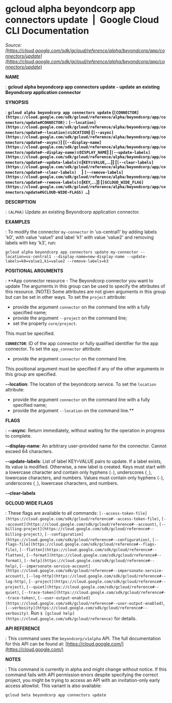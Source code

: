 # gcloud alpha beyondcorp app connectors update  |  Google Cloud CLI Documentation

*Source: [https://cloud.google.com/sdk/gcloud/reference/alpha/beyondcorp/app/connectors/update](https://cloud.google.com/sdk/gcloud/reference/alpha/beyondcorp/app/connectors/update)*

**NAME**

: **gcloud alpha beyondcorp app connectors update - update an existing Beyondcorp application connector**

**SYNOPSIS**

: **`gcloud alpha beyondcorp app connectors update` (`[CONNECTOR](https://cloud.google.com/sdk/gcloud/reference/alpha/beyondcorp/app/connectors/update#CONNECTOR)` : `[--location](https://cloud.google.com/sdk/gcloud/reference/alpha/beyondcorp/app/connectors/update#--location)`=`LOCATION`) [`[--async](https://cloud.google.com/sdk/gcloud/reference/alpha/beyondcorp/app/connectors/update#--async)`] [`[--display-name](https://cloud.google.com/sdk/gcloud/reference/alpha/beyondcorp/app/connectors/update#--display-name)`=`DISPLAY_NAME`] [`[--update-labels](https://cloud.google.com/sdk/gcloud/reference/alpha/beyondcorp/app/connectors/update#--update-labels)`=[`KEY`=`VALUE`,…]] [`[--clear-labels](https://cloud.google.com/sdk/gcloud/reference/alpha/beyondcorp/app/connectors/update#--clear-labels)`     | `[--remove-labels](https://cloud.google.com/sdk/gcloud/reference/alpha/beyondcorp/app/connectors/update#--remove-labels)`=[`KEY`,…]] [`[GCLOUD_WIDE_FLAG](https://cloud.google.com/sdk/gcloud/reference/alpha/beyondcorp/app/connectors/update#GCLOUD-WIDE-FLAGS) …`]**

**DESCRIPTION**

: `(ALPHA)` Update an existing Beyondcorp application connector.

**EXAMPLES**

: To modify the connector ``my-connector`` in
'us-central1' by adding labels 'k0', with value 'value1' and label 'k1' with
value 'value2' and removing labels with key 'k3', run:

```
gcloud alpha beyondcorp app connectors update my-connector --location=us-central1 --display-name=new-display-name --update-labels=k0=value1,k1=value2 --remove-labels=k3
```

**POSITIONAL ARGUMENTS**

: **App connector resource - The Beyondcorp connector you want to update The
arguments in this group can be used to specify the attributes of this resource.
(NOTE) Some attributes are not given arguments in this group but can be set in
other ways.
To set the `project` attribute:

- provide the argument `connector` on the command line with a fully
specified name;
- provide the argument `--project` on the command line;
- set the property `core/project`.

This must be specified.

**`CONNECTOR`**:
ID of the app connector or fully qualified identifier for the app connector.
To set the `app_connector` attribute:

- provide the argument `connector` on the command line.

This positional argument must be specified if any of the other arguments in this
group are specified.

**--location**:
The location of the beyondcorp service.
To set the `location` attribute:

- provide the argument `connector` on the command line with a fully
specified name;
- provide the argument `--location` on the command line.**

**FLAGS**

: **--async**:
Return immediately, without waiting for the operation in progress to complete.

**--display-name**:
An arbitrary user-provided name for the connector. Cannot exceed 64 characters.

**--update-labels**:
List of label KEY=VALUE pairs to update. If a label exists, its value is
modified. Otherwise, a new label is created.
Keys must start with a lowercase character and contain only hyphens
(`-`), underscores (`_`), lowercase characters, and
numbers. Values must contain only hyphens (`-`), underscores
(`_`), lowercase characters, and numbers.

**--clear-labels**

**GCLOUD WIDE FLAGS**

: These flags are available to all commands: `[--access-token-file](https://cloud.google.com/sdk/gcloud/reference#--access-token-file)`,
`[--account](https://cloud.google.com/sdk/gcloud/reference#--account)`, `[--billing-project](https://cloud.google.com/sdk/gcloud/reference#--billing-project)`,
`[--configuration](https://cloud.google.com/sdk/gcloud/reference#--configuration)`,
`[--flags-file](https://cloud.google.com/sdk/gcloud/reference#--flags-file)`,
`[--flatten](https://cloud.google.com/sdk/gcloud/reference#--flatten)`, `[--format](https://cloud.google.com/sdk/gcloud/reference#--format)`, `[--help](https://cloud.google.com/sdk/gcloud/reference#--help)`, `[--impersonate-service-account](https://cloud.google.com/sdk/gcloud/reference#--impersonate-service-account)`,
`[--log-http](https://cloud.google.com/sdk/gcloud/reference#--log-http)`,
`[--project](https://cloud.google.com/sdk/gcloud/reference#--project)`, `[--quiet](https://cloud.google.com/sdk/gcloud/reference#--quiet)`, `[--trace-token](https://cloud.google.com/sdk/gcloud/reference#--trace-token)`, `[--user-output-enabled](https://cloud.google.com/sdk/gcloud/reference#--user-output-enabled)`,
`[--verbosity](https://cloud.google.com/sdk/gcloud/reference#--verbosity)`.
Run `$ [gcloud help](https://cloud.google.com/sdk/gcloud/reference)` for details.

**API REFERENCE**

: This command uses the `beyondcorp/v1alpha` API. The full
documentation for this API can be found at: [https://cloud.google.com/](https://cloud.google.com/)

**NOTES**

: This command is currently in alpha and might change without notice. If this
command fails with API permission errors despite specifying the correct project,
you might be trying to access an API with an invitation-only early access
allowlist. This variant is also available:

```
gcloud beta beyondcorp app connectors update
```